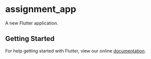 # assignment_app

A new Flutter application.

## Getting Started

For help getting started with Flutter, view our online
[documentation](https://flutter.io/).
